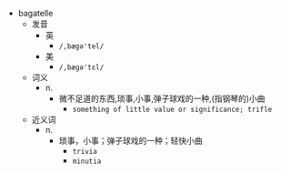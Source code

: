 - bagatelle
  - 发音
    - 英
      - `/,bægə'tel/`
    - 美
      - `/,bæɡə'tɛl/`
  - 词义
    - n.
      - 微不足道的东西,琐事,小事,弹子球戏的一种,(指钢琴的)小曲
        - `something of little value or significance; trifle `
  - 近义词
    - n.
      - 琐事，小事；弹子球戏的一种；轻快小曲
        - `trivia`
        - `minutia`
